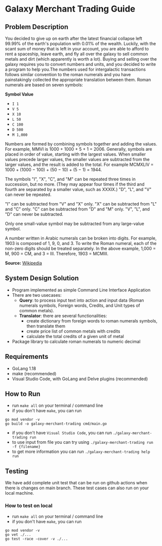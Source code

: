 # Galaxy Merchant Trading Guide

## Problem Description

You decided to give up on earth after the latest financial collapse left 99.99% of the earth's population with 0.01% of the wealth. Luckily, with the scant sum of money that is left in your account, you are able to afford to rent a spaceship, leave earth, and fly all over the galaxy to sell common metals and dirt (which apparently is worth a lot). Buying and selling over the galaxy requires you to convert numbers and units, and you decided to write a program to help you.The numbers used for intergalactic transactions follows similar convention to the roman numerals and you have painstakingly collected the appropriate translation between them. Roman numerals are based on seven symbols:

**Symbol Value**
 - `I 1`
 - `V 5`
 - `X 10`
 - `L 50`
 - `C 100`
 - `D 500`
 - `M 1,000`

Numbers are formed by combining symbols together and adding the values. For example, MMVI is 1000 + 1000 + 5 + 1 = 2006. Generally, symbols are placed in order of value, starting with the largest values. When smaller values precede larger values, the smaller values are subtracted from the larger values, and the result is added to the total. For example MCMXLIV = 1000 + (1000 − 100) + (50 − 10) + (5 − 1) = 1944.

The symbols "I", "X", "C", and "M" can be repeated three times in succession, but no more. (They may appear four times if the third and fourth are separated by a smaller value, such as XXXIX.) "D", "L", and "V" can never be repeated.

"I" can be subtracted from "V" and "X" only. "X" can be subtracted from "L" and "C" only. "C" can be subtracted from "D" and "M" only. "V", "L", and "D" can never be subtracted.

Only one small-value symbol may be subtracted from any large-value symbol.

A number written in Arabic numerals can be broken into digits. For example, 1903 is composed of 1, 9, 0, and 3. To write the Roman numeral, each of the non-zero digits should be treated separately. In the above example, 1,000 = M, 900 = CM, and 3 = III. Therefore, 1903 = MCMIII.

**Source:** [Wikipedia](https://en.wikipedia.org/wiki/Roman_numerals)

## System Design Solution
- Program implemented as simple Command Line Interface Application
- There are two usecases:
    - **Query**: to process input text into action and input data (Roman numerals symbols, Foreign words, Credits, and Unit types of common metals).
    - **Translator**: there are several functionalities:
        - create dictionary from foreign words to roman numerals symbols, then translate them
        - create price list of common metals with credits
        - calculate the total credits of a given unit of metal
- Package library to calculate roman numerals to numeric decimal

## Requirements

- GoLang 1.18
- make (recommended)
- Visual Studio Code, with GoLang and Delve plugins (recommended)

## How to Run
- run `make all` on your terminal / command line
- if you don't have `make`, you can run
```
go mod vendor -v
go build -o galaxy-merchant-trading cmd/main.go
```
- if you don't have `Visual Studio Code`, you can run `./galaxy-merchant-trading run`
- to use input from file you can try using `./galaxy-merchant-trading run -f {filename}`
- to get more information you can run `./galaxy-merchant-trading help run`

## Testing
We have add complete unit test that can be run on github actions when there is changes on main branch. These test cases can also run on your local machine.

### How to test on local
- run `make all` on your terminal / command line
- if you don't have `make`, you can run
```
go mod vendor -v
go vet ./...
go test -race -cover -v ./...

```